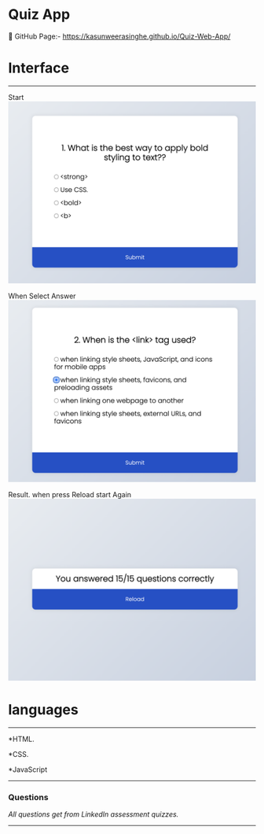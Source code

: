 # Quiz App

🔗 GitHub Page:- https://kasunweerasinghe.github.io/Quiz-Web-App/

# Interface

---

Start
![Start!](assets/img/1.png)

When Select Answer
![When Select Answer!](assets/img/2.png)

Result. when press Reload start Again
![Result. when press Reload start Again!](assets/img/3.png)


# languages

----

*HTML.

*CSS.

*JavaScript

----
### Questions

*All questions get from LinkedIn assessment quizzes.*

----